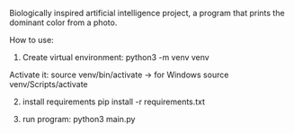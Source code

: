 Biologically inspired artificial intelligence project, a program that prints the dominant color from a photo.


How to use:

1. Create virtual environment:
    python3 -m venv venv

Activate it:
    source venv/bin/activate -> for Windows source venv/Scripts/activate

2. install requirements pip install -r requirements.txt

3. run program: python3 main.py
